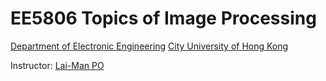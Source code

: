 # EE5806 Topics of Image Processing

[Department of Electronic Engineering](http://www.ee.cityu.edu.hk) 
[City University of Hong Kong](http://www.cityu.edu.hk)

Instructor: [Lai-Man PO](http://www.ee.cityu.edu.hk/~lmpo/)

